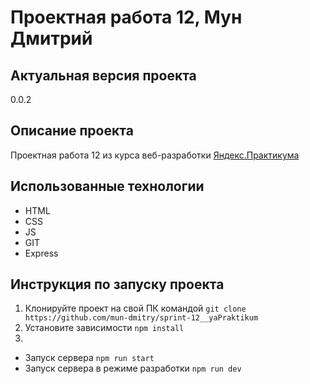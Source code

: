 # Проектная работа 12, Мун Дмитрий
## Актуальная версия проекта
0.0.2
## Описание проекта
Проектная работа 12 из курса веб-разработки [Яндекс.Практикума](https://praktikum.yandex.ru/)
## Использованные технологии
- HTML
- CSS
- JS
- GIT
- Express
## Инструкция по запуску проекта
1. Клонируйте проект на свой ПК командой
`git clone https://github.com/mun-dmitry/sprint-12__yaPraktikum`
2. Установите зависимости
`npm install`
3. 
- Запуск сервера
`npm run start`
- Запуск сервера в режиме разработки
`npm run dev`
